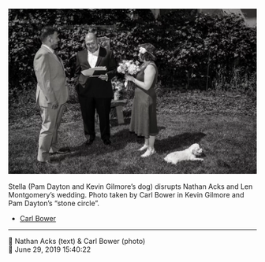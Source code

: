 ![Pam Dayton and Kevin Gilmore’s dog, Stella, disrupts Nathan Acks and Len Montgomery’s wedding](assets/b0eb1d99b5a2d00bc50a51228b3042ec.webp)

Stella (Pam Dayton and Kevin Gilmore’s dog) disrupts Nathan Acks and Len Montgomery’s wedding. Photo taken by Carl Bower in Kevin Gilmore and Pam Dayton’s “stone circle”.

* [Carl Bower](https://carlbowerphotos.com)

- - - -

<span aria-hidden="true">👥</span> Nathan Acks (text) & Carl Bower (photo)  
<span aria-hidden="true">📅</span> June 29, 2019 15:40:22
